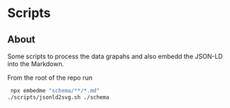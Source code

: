 # Scripts

## About

Some scripts to process the data grapahs and also 
embedd the JSON-LD into the Markdown.

From the root of the repo run

```bash
 npx embedme "schema/**/*.md"
./scripts/jsonld2svg.sh ./schema
```
